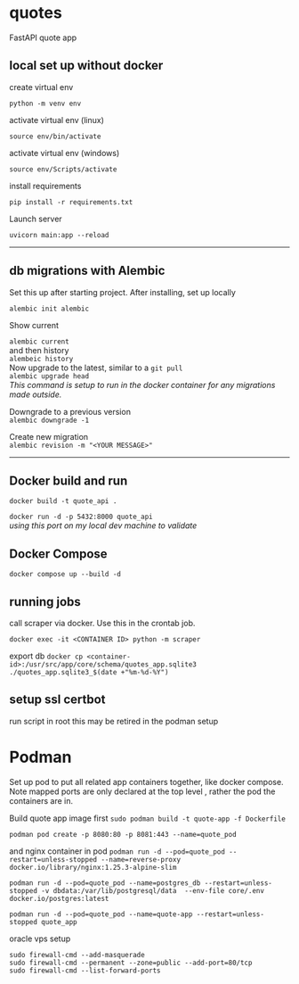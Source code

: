 # quotes
FastAPI quote app

## local set up without docker

create virtual env
```  
python -m venv env
``` 
activate virtual env (linux)

```  
source env/bin/activate
``` 
activate virtual env (windows)
```
source env/Scripts/activate
```
install requirements
```
pip install -r requirements.txt
```
Launch server  
```  
uvicorn main:app --reload  
```  
---
## db migrations with Alembic  
Set this up after starting project. After installing, set up locally  

`alembic init alembic`  

Show current

`alembic current`  
and then history  
`alembeic history`  
Now upgrade to the latest, similar to a `git pull`  
`alembic upgrade head`   
*This command is setup to run in the docker container for any migrations made outside.*

Downgrade to a previous version  
`alembic downgrade -1`

Create new migration  
`alembic revision -m "<YOUR MESSAGE>"`  

---
## Docker build and run
`docker build -t quote_api .`  

`docker run -d -p 5432:8000 quote_api`  
*using this port on my local dev machine to validate*  

## Docker Compose  
`docker compose up --build -d`

## running jobs 

call scraper via docker. Use this in the crontab job. 

`docker exec -it <CONTAINER ID> python -m scraper`

export db 
`docker cp <container-id>:/usr/src/app/core/schema/quotes_app.sqlite3 ./quotes_app.sqlite3_$(date +"%m-%d-%Y")`

## setup ssl certbot
run script in root this may be retired in the podman setup

# Podman   

Set up pod to put all related app containers together, like docker compose.  Note mapped ports are only declared at the top level , rather the pod the containers are in.

Build quote app image first
`sudo podman build -t quote-app -f Dockerfile`

`podman pod create -p 8080:80 -p 8081:443 --name=quote_pod`  

and nginx container in pod
`podman run -d --pod=quote_pod --restart=unless-stopped --name=reverse-proxy docker.io/library/nginx:1.25.3-alpine-slim`

`podman run -d --pod=quote_pod --name=postgres_db --restart=unless-stopped -v dbdata:/var/lib/postgresql/data  --env-file core/.env docker.io/postgres:latest`

`podman run -d --pod=quote_pod --name=quote-app --restart=unless-stopped quote_app`

oracle vps setup

```  
sudo firewall-cmd --add-masquerade
sudo firewall-cmd --permanent --zone=public --add-port=80/tcp
sudo firewall-cmd --list-forward-ports
```
